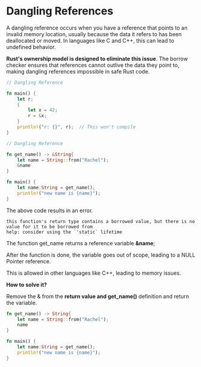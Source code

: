 # Dangling References

A dangling reference occurs when you have a reference that points to an invalid memory location, usually because the data it refers to has been deallocated or moved. In languages like C and C++, this can lead to undefined behavior.

**Rust's ownership model is designed to eliminate this issue**. The borrow checker ensures that references cannot outlive the data they point to, making dangling references impossible in safe Rust code.

```rust
// Dangling Reference

fn main() {
    let r;
    {
        let x = 42;
        r = &x;
    }
    println!("r: {}", r);  // This won't compile
}
```



```rust
// Dangling Reference

fn get_name() -> &String{
    let name = String::from("Rachel");
    &name
}

fn main() {
    let name:String = get_name();
    println!("new name is {name}");
}
```

The above code results in an error.

```
this function's return type contains a borrowed value, but there is no value for it to be borrowed from
help: consider using the `'static` lifetime
```

The function get\_name returns a reference variable **\&name**;

After the function is done, the variable goes out of scope, leading to a NULL Pointer reference.

This is allowed in other languages like C++, leading to memory issues.

**How to solve it?**

Remove the & from the **return value and get\_name()** definition and return the variable.&#x20;

```rust
fn get_name() -> String{
    let name = String::from("Rachel");
    name
}

fn main() {
    let name:String = get_name();
    println!("new name is {name}");
}
```
